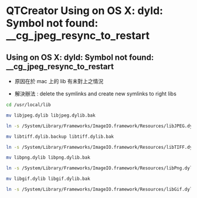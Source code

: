 # QTCreator Using on OS X:  dyld: Symbol not found: __cg_jpeg_resync_to_restart


<!--more-->
## Using on OS X: dyld: Symbol not found: __cg_jpeg_resync_to_restart
- 原因在於 mac 上的 lib 有未對上之情況

- 解決辦法 : delete the symlinks and create new symlinks to right libs



```bash
cd /usr/local/lib

mv libjpeg.dylib libjpeg.dylib.bak

ln -s /System/Library/Frameworks/ImageIO.framework/Resources/libJPEG.dylib libJPEG.dylib

mv libtiff.dylib.backup libtiff.dylib.bak

ln -s /System/Library/Frameworks/ImageIO.framework/Resources/libTIFF.dylib libTIFF.dylib

mv libpng.dylib libpng.dylib.bak

ln -s /System/Library/Frameworks/ImageIO.framework/Resources/libPng.dylib libPNG.dylib

mv libgif.dylib libgif.dylib.bak 

ln -s /System/Library/Frameworks/ImageIO.framework/Resources/libGif.dylib libGIF.dylib
